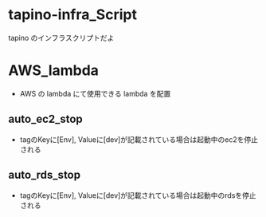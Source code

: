 # tapino-infra_Script

tapino のインフラスクリプトだよ

# AWS_lambda

- AWS の lambda にて使用できる lambda を配置

## auto_ec2_stop

- tagのKeyに[Env], Valueに[dev]が記載されている場合は起動中のec2を停止される

## auto_rds_stop

- tagのKeyに[Env], Valueに[dev]が記載されている場合は起動中のrdsを停止される

